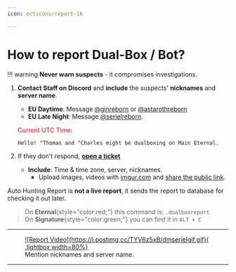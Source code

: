 ```yaml
---
icon: octicons/report-16

---
```



# How to report Dual-Box / Bot?

!!! warning
    **Never warn suspects** - it compromises investigations.

1. **Contact Staff on Discord** and **include** the suspects' **nicknames** and **server name**.  
    - **EU Daytime**: Message [@ginreborn](https://discord.com/users/917729115770073119) or [@astarothreborn](https://discord.com/users/1067169953683349577)  
    - **EU Late Night**: Message [@serielreborn](https://discord.com/users/1139948642166394920).

    <span style="color:red;">Current UTC Time:</span>
    <span id="utc-time"></span>

    ```
    Hello! "Thomas and "Charles might be dualboxing on Main Eternal. 
    ```

2. If they don't respond, [**open a ticket**](https://l2reborn.org/support/)
    - **Include**: Time & time zone, server, nicknames. 
        - Upload images, videos with [imgur.com](https://imgur.com/upload) and [share the public link](https://help.imgur.com/hc/article_attachments/26512938185243).


Auto Hunting Report is **not a live report**, it sends the report to database for checking it out later.

> On **Eternal**{style="color:red;"} this command is: `.dualboxreport` <br>
> On **Signature**{style="color:green;"} you can find it in `ALT + C`
 
<hr class="divider">

<figure markdown="span">
    <a href="https://postimg.cc/1f326tfK">
    ![Report Video](https://i.postimg.cc/TYV6z5xB/dmserielgif.gif){ .lightbox width=80%}
    </a>
    <figcaption>Mention nicknames and server name.</figcaption>
</figure>

<hr class="divider">



<script src="../js/utctime.js" defer></script>
